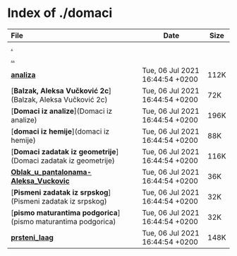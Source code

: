 # Index of ./domaci

File | Date | Size
:--- | --- | ---
[.](.) | |
[..](..) | |
[**<span>analiza</span>**](analiza) | Tue, 06 Jul 2021 16:44:54 +0200 | 112K
[**<span>Balzak, Aleksa Vučković 2c</span>**](Balzak, Aleksa Vučković 2c) | Tue, 06 Jul 2021 16:44:54 +0200 | 72K
[**<span>Domaci iz analize</span>**](Domaci iz analize) | Tue, 06 Jul 2021 16:44:54 +0200 | 196K
[**<span>domaci iz hemije</span>**](domaci iz hemije) | Tue, 06 Jul 2021 16:44:54 +0200 | 88K
[**<span>Domaci zadatak iz geometrije</span>**](Domaci zadatak iz geometrije) | Tue, 06 Jul 2021 16:44:54 +0200 | 116K
[**<span>Oblak_u_pantalonama-Aleksa_Vuckovic</span>**](Oblak_u_pantalonama-Aleksa_Vuckovic) | Tue, 06 Jul 2021 16:44:54 +0200 | 36K
[**<span>Pismeni zadatak iz srpskog</span>**](Pismeni zadatak iz srpskog) | Tue, 06 Jul 2021 16:44:54 +0200 | 32K
[**<span>pismo maturantima podgorica</span>**](pismo maturantima podgorica) | Tue, 06 Jul 2021 16:44:54 +0200 | 32K
[**<span>prsteni_laag</span>**](prsteni_laag) | Tue, 06 Jul 2021 16:44:54 +0200 | 148K
